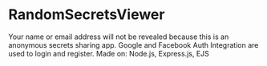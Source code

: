 # RandomSecretsViewer

Your name or email address will not be revealed because this is an anonymous secrets sharing app.
Google and Facebook Auth Integration are used to login and register.
Made on: Node.js, Express.js, EJS
